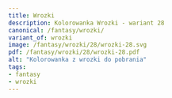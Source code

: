 ```yaml
---
title: Wrozki
description: Kolorowanka Wrozki - wariant 28
canonical: /fantasy/wrozki/
variant_of: wrozki
image: /fantasy/wrozki/28/wrozki-28.svg
pdf: /fantasy/wrozki/28/wrozki-28.pdf
alt: "Kolorowanka z wrozki do pobrania"
tags:
- fantasy
- wrozki
---
```

